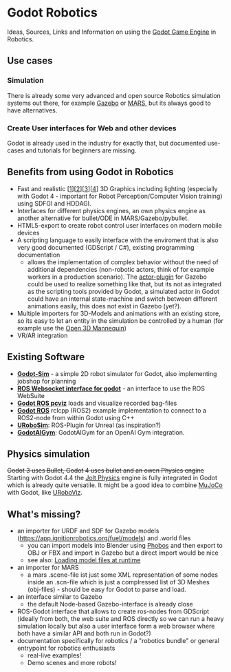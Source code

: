# Godot Robotics
Ideas, Sources, Links and Information on using the [Godot Game Engine](https://godotengine.org/) in Robotics.

## Use cases
### Simulation
There is already some very advanced and open source Robotics simulation systems out there, for example [Gazebo](http://gazebosim.org/) or [MARS](https://github.com/rock-simulation/mars), but its always good to have alternatives.

### Create User interfaces for Web and other devices
Godot is already used in the industry for exactly that, but documented use-cases and tutorials for beginners are missing.

## Benefits from using Godot in Robotics
- Fast and realistic \[[1](https://www.youtube.com/watch?v=0bgw7crtOcQ)\]\[[2](https://www.youtube.com/watch?v=4Q2SQvfKAiY)\]\[[3](https://www.youtube.com/watch?v=d_BJ9RN6PLE)\]\[[4](https://www.youtube.com/watch?v=8kAK1vRjlyI)\] 3D Graphics including lighting (especially with Godot 4 - important for Robot Perception/Computer Vision training) using SDFGI and HDDAGI.
- Interfaces for different physics engines, an own physics engine as another alternative for bullet/ODE in MARS/Gazebo/pybullet.
- HTML5-export to create robot control user interfaces on modern mobile devices
- A scripting language to easily interface with the enviroment that is also very good documented (GDScript / C#), existing programming documentation
  - allows the implementation of complex behavior without the need of additional dependencies (non-robotic actors, think of for example workers in a production scenario). The [actor-plugin](http://gazebosim.org/tutorials?tut=actor&cat=build_robot) for Gazebo could be used to realize something like that, but its not as integrated as the scripting tools provided by Godot, a simulated actor in Godot could have an internal state-machine and switch between different animations easily, this does not exist in Gazebo (yet?).
- Multiple importers for 3D-Models and animations with an existing store, so its easy to let an entity in the simulation be controlled by a human (for example use the [Open 3D Mannequin](https://github.com/GDquest/godot-3d-mannequin))
- VR/AR integration

## Existing Software
- [**Godot-Sim**](https://github.com/plaans/gobot-sim) - a simple 2D robot simulator for Godot, also implementing jobshop for planning
- [**ROS Websocket interface for godot**](https://github.com/rudyvic/ROS-Websocket) - an interface to use the ROS WebSuite
- [**Godot ROS pcviz**](https://github.com/ymd-stella/godot_ros_pcviz) loads and visualize recorded bag-files
- [**Godot ROS**](https://github.com/flynneva/godot_ros) rclcpp (ROS2) example implementation to connect to a ROS2-node from within Godot using C++
- [**URoboSim**](https://github.com/urobosim/URoboSim): ROS-Plugin for Unreal (as inspiration?)
- [**GodotAIGym**](https://github.com/lupoglaz/GodotAIGym/): GodotAIGym for an OpenAI Gym integration.

## Physics simulation
~~Godot 3 uses Bullet, Godot 4 uses bullet and an owen Physics engine~~ Starting with Godot 4.4 the [Jolt Physics](https://github.com/jrouwe/JoltPhysics) engine is fully integrated in Godot which is already quite versatile. It might be a good idea to combine [MuJoCo](https://mujoco.org/) with Godot, like [URoboViz](https://github.com/HoangGiang93/URoboViz).

## What's missing?
- an importer for URDF and SDF for Gazebo models (https://app.ignitionrobotics.org/fuel/models) and .world files
  - you can import models into Blender using [Phobos](https://github.com/dfki-ric/phobos) and then export to OBJ or FBX and import in Gazebo but a direct import would be nice
  - see also: [Loading model files at runtime](https://github.com/godotengine/godot/issues/24768)
- an importer for MARS
  - a mars .scene-file ist just some XML representation of some nodes inside an .scn-file which is just a complressed list of 3D Meshes (obj-files) - should be easy for Godot to parse and load.
- an interface similar to Gazebo
  - the default Node-based Gazebo-interface is already close
- ROS-Godot interface that allows to create ros-nodes from GDScript (ideally from both, the web suite and ROS directly so we can run a heavy simulation locally but also a user interface form a web browser where both have a similar API and both run in Godot?)
- documentation specifically for robotics / a "robotics bundle" or general entrypoint for robotics enthusiasts
  - real-live examples!
  - Demo scenes and more robots!
